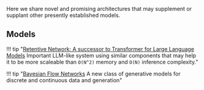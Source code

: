Here we share novel and promising architectures that may supplement or supplant other presently established models.

## Models

!!! tip "[Retentive Network: A successor to Transformer for Large Language Models](https://arxiv.org/pdf/2307.08621.pdf) Important LLM-like system using similar components that may help it to be more scaleable than `O(N^2)` memory and `O(N)` inference complexity."


!!! tip "[Bayesian Flow Networks](https://arxiv.org/pdf/2308.07037.pdf) A new class of generative models for discrete and continuous data and generation"

